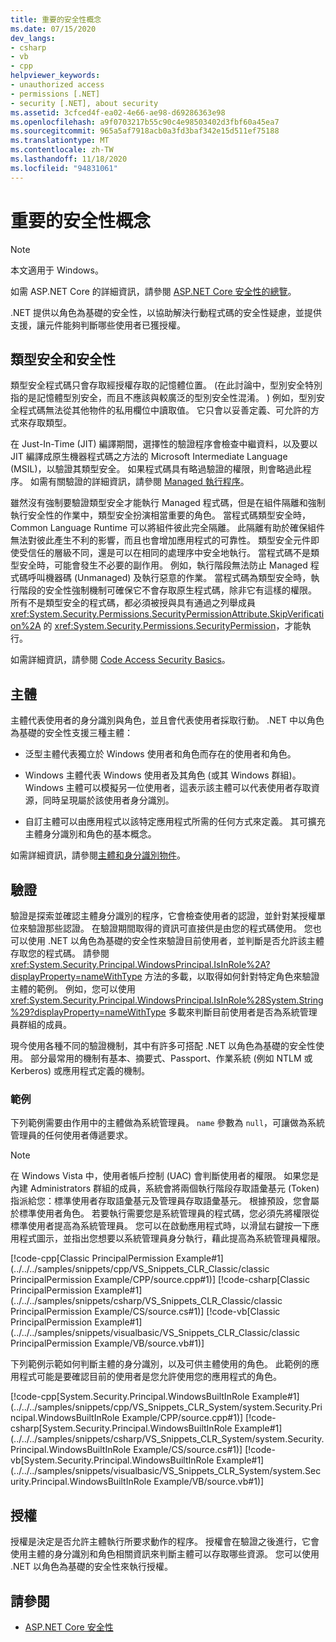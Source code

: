 ```yaml
---
title: 重要的安全性概念
ms.date: 07/15/2020
dev_langs:
- csharp
- vb
- cpp
helpviewer_keywords:
- unauthorized access
- permissions [.NET]
- security [.NET], about security
ms.assetid: 3cfced4f-ea02-4e66-ae98-d69286363e98
ms.openlocfilehash: a9f0703217b55c90c4e98503402d3fbf60a45ea7
ms.sourcegitcommit: 965a5af7918acb0a3fd3baf342e15d511ef75188
ms.translationtype: MT
ms.contentlocale: zh-TW
ms.lasthandoff: 11/18/2020
ms.locfileid: "94831061"
---
```

# <a name="key-security-concepts"></a>重要的安全性概念

> [!NOTE]
> 本文適用于 Windows。
>
> 如需 ASP.NET Core 的詳細資訊，請參閱 [ASP.NET Core 安全性的總覽](/aspnet/core/security/)。

.NET 提供以角色為基礎的安全性，以協助解決行動程式碼的安全性疑慮，並提供支援，讓元件能夠判斷哪些使用者已獲授權。  
  
## <a name="type-safety-and-security"></a>類型安全和安全性  

類型安全程式碼只會存取經授權存取的記憶體位置。  (在此討論中，型別安全特別指的是記憶體型別安全，而且不應該與較廣泛的型別安全性混淆。 ) 例如，型別安全程式碼無法從其他物件的私用欄位中讀取值。 它只會以妥善定義、可允許的方式來存取類型。  
  
在 Just-In-Time (JIT) 編譯期間，選擇性的驗證程序會檢查中繼資料，以及要以 JIT 編譯成原生機器程式碼之方法的 Microsoft Intermediate Language (MSIL)，以驗證其類型安全。 如果程式碼具有略過驗證的權限，則會略過此程序。 如需有關驗證的詳細資訊，請參閱 [Managed 執行程序](../managed-execution-process.md)。  
  
雖然沒有強制要驗證類型安全才能執行 Managed 程式碼，但是在組件隔離和強制執行安全性的作業中，類型安全扮演相當重要的角色。 當程式碼類型安全時，Common Language Runtime 可以將組件彼此完全隔離。 此隔離有助於確保組件無法對彼此產生不利的影響，而且也會增加應用程式的可靠性。 類型安全元件即使受信任的層級不同，還是可以在相同的處理序中安全地執行。 當程式碼不是類型安全時，可能會發生不必要的副作用。 例如，執行階段無法防止 Managed 程式碼呼叫機器碼 (Unmanaged) 及執行惡意的作業。 當程式碼為類型安全時，執行階段的安全性強制機制可確保它不會存取原生程式碼，除非它有這樣的權限。 所有不是類型安全的程式碼，都必須被授與具有通過之列舉成員 <xref:System.Security.Permissions.SecurityPermissionAttribute.SkipVerification%2A> 的 <xref:System.Security.Permissions.SecurityPermission>，才能執行。  
  
如需詳細資訊，請參閱 [Code Access Security Basics](../../framework/misc/code-access-security-basics.md)。  
  
## <a name="principal"></a>主體  

主體代表使用者的身分識別與角色，並且會代表使用者採取行動。 .NET 中以角色為基礎的安全性支援三種主體：  
  
- 泛型主體代表獨立於 Windows 使用者和角色而存在的使用者和角色。  
  
- Windows 主體代表 Windows 使用者及其角色 (或其 Windows 群組)。 Windows 主體可以模擬另一位使用者，這表示該主體可以代表使用者存取資源，同時呈現屬於該使用者身分識別。  
  
- 自訂主體可以由應用程式以該特定應用程式所需的任何方式來定義。 其可擴充主體身分識別和角色的基本概念。  
  
如需詳細資訊，請參閱[主體和身分識別物件](principal-and-identity-objects.md)。  
  
## <a name="authentication"></a>驗證  
驗證是探索並確認主體身分識別的程序，它會檢查使用者的認證，並針對某授權單位來驗證那些認證。 在驗證期間取得的資訊可直接供是由您的程式碼使用。 您也可以使用 .NET 以角色為基礎的安全性來驗證目前使用者，並判斷是否允許該主體存取您的程式碼。 請參閱 <xref:System.Security.Principal.WindowsPrincipal.IsInRole%2A?displayProperty=nameWithType> 方法的多載，以取得如何針對特定角色來驗證主體的範例。 例如，您可以使用 <xref:System.Security.Principal.WindowsPrincipal.IsInRole%28System.String%29?displayProperty=nameWithType> 多載來判斷目前使用者是否為系統管理員群組的成員。  
  
現今使用各種不同的驗證機制，其中有許多可搭配 .NET 以角色為基礎的安全性使用。 部分最常用的機制有基本、摘要式、Passport、作業系統 (例如 NTLM 或 Kerberos) 或應用程式定義的機制。  
  
### <a name="example"></a>範例  

下列範例需要由作用中的主體做為系統管理員。 `name` 參數為 `null`，可讓做為系統管理員的任何使用者傳遞要求。  
  
> [!NOTE]
> 在 Windows Vista 中，使用者帳戶控制 (UAC) 會判斷使用者的權限。 如果您是內建 Administrators 群組的成員，系統會將兩個執行階段存取語彙基元 (Token) 指派給您：標準使用者存取語彙基元及管理員存取語彙基元。 根據預設，您會屬於標準使用者角色。 若要執行需要您是系統管理員的程式碼，您必須先將權限從標準使用者提高為系統管理員。 您可以在啟動應用程式時，以滑鼠右鍵按一下應用程式圖示，並指出您想要以系統管理員身分執行，藉此提高為系統管理員權限。  
  
 [!code-cpp[Classic PrincipalPermission Example#1](../../../samples/snippets/cpp/VS_Snippets_CLR_Classic/classic PrincipalPermission Example/CPP/source.cpp#1)]
 [!code-csharp[Classic PrincipalPermission Example#1](../../../samples/snippets/csharp/VS_Snippets_CLR_Classic/classic PrincipalPermission Example/CS/source.cs#1)]
 [!code-vb[Classic PrincipalPermission Example#1](../../../samples/snippets/visualbasic/VS_Snippets_CLR_Classic/classic PrincipalPermission Example/VB/source.vb#1)]  
  
 下列範例示範如何判斷主體的身分識別，以及可供主體使用的角色。 此範例的應用程式可能是要確認目前的使用者是您允許使用您的應用程式的角色。  
  
 [!code-cpp[System.Security.Principal.WindowsBuiltInRole Example#1](../../../samples/snippets/cpp/VS_Snippets_CLR_System/system.Security.Principal.WindowsBuiltInRole Example/CPP/source.cpp#1)]
 [!code-csharp[System.Security.Principal.WindowsBuiltInRole Example#1](../../../samples/snippets/csharp/VS_Snippets_CLR_System/system.Security.Principal.WindowsBuiltInRole Example/CS/source.cs#1)]
 [!code-vb[System.Security.Principal.WindowsBuiltInRole Example#1](../../../samples/snippets/visualbasic/VS_Snippets_CLR_System/system.Security.Principal.WindowsBuiltInRole Example/VB/source.vb#1)]  
  
## <a name="authorization"></a>授權  

授權是決定是否允許主體執行所要求動作的程序。 授權會在驗證之後進行，它會使用主體的身分識別和角色相關資訊來判斷主體可以存取哪些資源。 您可以使用 .NET 以角色為基礎的安全性來執行授權。

## <a name="see-also"></a>請參閱

- [ASP.NET Core 安全性](/aspnet/core/security/)
